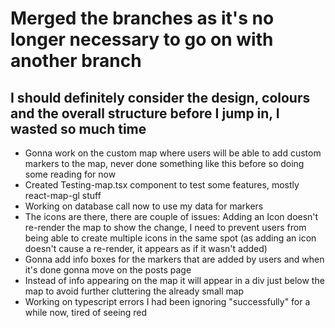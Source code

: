 # Merged the branches as it's no longer necessary to go on with another branch 
## I should definitely consider the design, colours and the overall structure before I jump in, I wasted so much time 
* Gonna work on the custom map where users will be able to add custom markers to the map, never done something like this before so doing some reading for now
* Created Testing-map.tsx component to test some features, mostly react-map-gl stuff
* Working on database call now to use my data for markers
* The icons are there, there are couple of issues: Adding an Icon doesn't re-render the map to show the change, I need to prevent users from being able to create multiple icons in the same spot (as adding an icon doesn't cause a re-render, it appears as if it wasn't added)
* Gonna add info boxes for the markers that are added by users and when it's done gonna move on the posts page
* Instead of info appearing on the map it will appear in a div just below the map to avoid further cluttering the already small map
* Working on typescript errors I had been ignoring "successfully" for a while now, tired of seeing red 